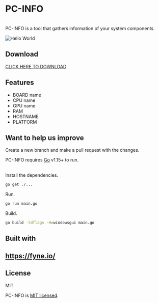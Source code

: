 # PC-INFO

\
PC-INFO is a tool that gathers information of your system components.

![Hello World](https://raw.githubusercontent.com/saturnavt/eskolvar.github.io/main/assets/img/pcinfo.jpeg)

## Download
<a href="https://github.com/saturnavt/pcinfo/releases/download/Pre-Alpha/main.exe" target="_blank">CLICK HERE TO DOWNLOAD</a>

## Features
- BOARD name
- CPU name
- GPU name
- RAM
- HOSTNAME
- PLATFORM


## Want to help us improve
Create a new branch and make a pull request with the changes.

PC-INFO requires [Go](https://golang.org/) v1.15+ to run.

\
Install the dependencies.

```sh
go get ./...
```

Run.

```sh
go run main.go
```

Build.
```sh
go build -ldflags -H=windowsgui main.go
```

## Built with 
## https://fyne.io/


## License

MIT

PC-INFO is [MIT licensed](LICENSE).
